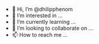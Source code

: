 - 👋 Hi, I’m @dhilipphenom
- 👀 I’m interested in ...
- 🌱 I’m currently learning ...
- 💞️ I’m looking to collaborate on ...
- 📫 How to reach me ...

<!---
dhilipphenom/dhilipphenom is a ✨ special ✨ repository because its `README.md` (this file) appears on your GitHub profile.
You can click the Preview link to take a look at your changes.
--->
